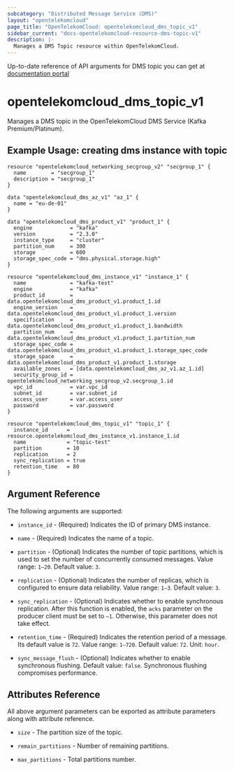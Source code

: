 ```yaml
---
subcategory: "Distributed Message Service (DMS)"
layout: "opentelekomcloud"
page_title: "OpenTelekomCloud: opentelekomcloud_dms_topic_v1"
sidebar_current: "docs-opentelekomcloud-resource-dms-topic-v1"
description: |-
  Manages a DMS Topic resource within OpenTelekomCloud.
---
```


Up-to-date reference of API arguments for DMS topic you can get at
[documentation portal](https://docs.otc.t-systems.com/distributed-message-service/api-ref/out-of-date_apis/api_v1/apis_for_managing_instances)

# opentelekomcloud_dms_topic_v1

Manages a DMS topic in the OpenTelekomCloud DMS Service (Kafka Premium/Platinum).

## Example Usage: creating dms instance with topic

```hcl
resource "opentelekomcloud_networking_secgroup_v2" "secgroup_1" {
  name        = "secgroup_1"
  description = "secgroup_1"
}

data "opentelekomcloud_dms_az_v1" "az_1" {
  name = "eu-de-01"
}

data "opentelekomcloud_dms_product_v1" "product_1" {
  engine            = "kafka"
  version           = "2.3.0"
  instance_type     = "cluster"
  partition_num     = 300
  storage           = 600
  storage_spec_code = "dms.physical.storage.high"
}

resource "opentelekomcloud_dms_instance_v1" "instance_1" {
  name              = "kafka-test"
  engine            = "kafka"
  product_id        = data.opentelekomcloud_dms_product_v1.product_1.id
  engine_version    = data.opentelekomcloud_dms_product_v1.product_1.version
  specification     = data.opentelekomcloud_dms_product_v1.product_1.bandwidth
  partition_num     = data.opentelekomcloud_dms_product_v1.product_1.partition_num
  storage_spec_code = data.opentelekomcloud_dms_product_v1.product_1.storage_spec_code
  storage_space     = data.opentelekomcloud_dms_product_v1.product_1.storage
  available_zones   = [data.opentelekomcloud_dms_az_v1.az_1.id]
  security_group_id = opentelekomcloud_networking_secgroup_v2.secgroup_1.id
  vpc_id            = var.vpc_id
  subnet_id         = var.subnet_id
  access_user       = var.access_user
  password          = var.password
}

resource "opentelekomcloud_dms_topic_v1" "topic_1" {
  instance_id      = resource.opentelekomcloud_dms_instance_v1.instance_1.id
  name             = "topic-test"
  partition        = 10
  replication      = 2
  sync_replication = true
  retention_time   = 80
}
```

## Argument Reference

The following arguments are supported:

* `instance_id` - (Required) Indicates the ID of primary DMS instance.

* `name` - (Required) Indicates the name of a topic.

* `partition` - (Optional) Indicates the number of topic partitions,
  which is used to set the number of concurrently consumed messages.
  Value range: `1–20`. Default value: `3`.

* `replication` - (Optional) Indicates the number of replicas,
  which is configured to ensure data reliability.
  Value range: `1–3`. Default value: `3`.

* `sync_replication` - (Optional) Indicates whether to enable synchronous replication.
  After this function is enabled, the `acks` parameter on the producer client must be set to `–1`.
  Otherwise, this parameter does not take effect.

* `retention_time` - (Required) Indicates the retention period of a message. Its default value is `72`.
  Value range: `1–720`. Default value: `72`. Unit: `hour`.

* `sync_message_flush` - (Optional) Indicates whether to enable synchronous flushing.
  Default value: `false`. Synchronous flushing compromises performance.


## Attributes Reference

All above argument parameters can be exported as attribute parameters along with attribute reference.

* `size` - The partition size of the topic.

* `remain_partitions` - Number of remaining partitions.

* `max_partitions` - Total partitions number.
